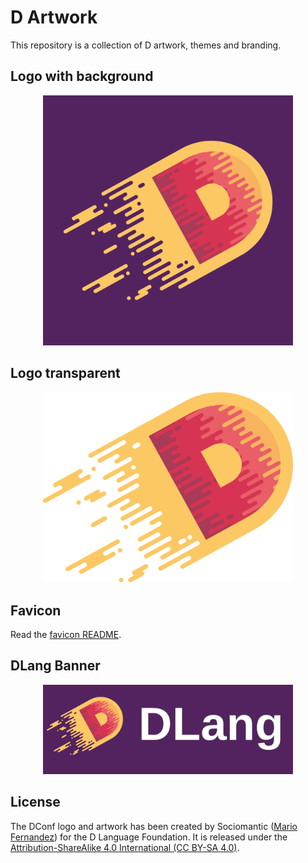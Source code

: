 D Artwork
=========

This repository is a collection of D artwork, themes and branding.

Logo with background
---------------------

<p align="center">
  <a href="./logo_background"><img width="400px" src="./logo_background/logo_1024.png" /></a>
</p>

Logo transparent
----------------

<p align="center">
  <a href="./logo_transparent"><img width="400px" src="./logo_transparent/logo_1024.png" /></a>
</p>

Favicon
-------

Read the [favicon README](https://github.com/dlang-community/artwork/tree/master/favicon).

DLang Banner
------------

<p align="center">
  <a href="./dconf"><img width="400px" src="./dconf/dconf_logo.png" /></a>
</p>

License
--------

The DConf logo and artwork has been created by Sociomantic ([Mario Fernandez](http://www.mariofdez.com/)) for the D Language Foundation.
It is released under the [Attribution-ShareAlike 4.0 International (CC BY-SA 4.0)](https://creativecommons.org/licenses/by-sa/4.0/).
